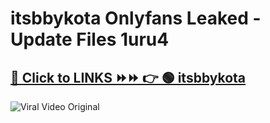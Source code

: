 
 # itsbbykota Onlyfans Leaked - Update Files 1uru4

## <h2><a href="https://clipsfans.com/itsbbykota&ref=git">🔗 Click to LINKS ⏩⏩ 👉 🟢 itsbbykota </a></h2>

<a href="https://clipsfans.com/itsbbykota&ref=git" rel="nofollow" data-target="animated-image.originalLink"><img src="https://i.ibb.co.com/xMMVF88/686577567.gif" alt="Viral Video Original" style="max-width: 100%; display: inline-block;" data-target="animated-image.originalImage"></a>

